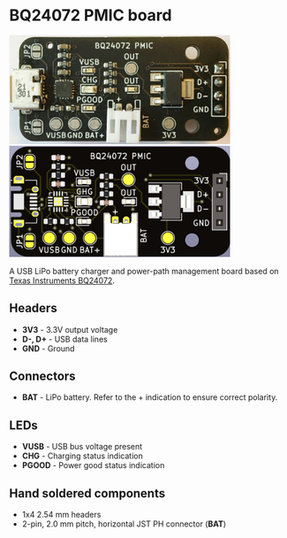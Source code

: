 # BQ24072 PMIC board

<img src="bq24072_pmic_board.jpg" width="400">

<img src="bq24072_pmic_board.png" width="400">

A USB LiPo battery charger and power-path management board based on [Texas Instruments BQ24072](datasheets/1806131014_Texas-Instruments-BQ24072RGTR_C140288.pdf).

## Headers

* __3V3__ - 3.3V output voltage 
* __D-, D+__ - USB data lines
* __GND__ - Ground

## Connectors

* __BAT__ - LiPo battery. Refer to the + indication to ensure  correct polarity.

## LEDs

* __VUSB__ - USB bus voltage present
* __CHG__ - Charging status indication
* __PGOOD__ - Power good status indication

## Hand soldered components

* 1x4 2.54 mm headers
* 2-pin, 2.0 mm pitch, horizontal JST PH connector (**BAT**)